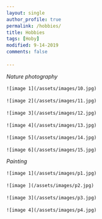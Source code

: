 ```yaml
---
layout: single
author_profile: true
permalink: /hobbies/
title: Hobbies
tags: [Hoby]
modified: 9-14-2019
comments: false

---
```

  *Nature photography*
   
    ![image 1](/assets/images/10.jpg)

    ![image 2](/assets/images/11.jpg)

    ![image 3](/assets/images/12.jpg)

    ![image 4](/assets/images/13.jpg)

    ![image 5](/assets/images/14.jpg)

    ![image 6](/assets/images/15.jpg)

    


  *Painting*

    ![image 1](/assets/images/p1.jpg)

    ![image ](/assets/images/p2.jpg)

    ![image 3](/assets/images/p3.jpg)

    ![image 4](/assets/images/p4.jpg)

    
